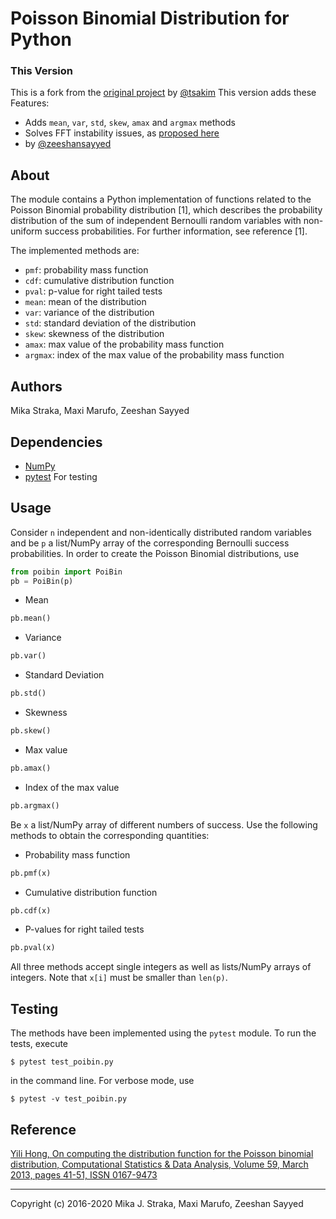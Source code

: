 # Poisson Binomial Distribution for Python

### This Version
This is a fork from the [original project](https://github.com/tsakim/poibin)
by [@tsakim](https://github.com/tsakim)
This version adds these Features:
* Adds `mean`, `var`, `std`, `skew`, `amax` and `argmax` methods
* Solves FFT instability issues, as [proposed here](https://github.com/tsakim/poibin/pull/7)
* by [@zeeshansayyed](https://github.com/zeeshansayyed)

## About
The module contains a Python implementation of functions related to the Poisson
Binomial probability distribution \[1\], which describes the probability
distribution of the sum of independent Bernoulli random variables with
non-uniform success probabilities. For further information, see reference \[1\].

The implemented methods are:
* `pmf`: probability mass function
* `cdf`: cumulative distribution function
* `pval`: p-value for right tailed tests
* `mean`: mean of the distribution
* `var`: variance of the distribution
* `std`: standard deviation of the distribution
* `skew`: skewness of the distribution
* `amax`: max value of the probability mass function
* `argmax`: index of the max value of the probability mass function

## Authors
Mika Straka, Maxi Marufo, Zeeshan Sayyed

## Dependencies
* [NumPy](http://www.numpy.org/)
* [pytest](https://docs.pytest.org/en/latest/contents.html) For testing

## Usage
Consider `n` independent and non-identically distributed random variables and
be `p` a list/NumPy array of the corresponding Bernoulli success probabilities.
In order to create the Poisson Binomial distributions, use
```python
from poibin import PoiBin
pb = PoiBin(p)
```
* Mean
```python
pb.mean()
```
* Variance
```python
pb.var()
```
* Standard Deviation
```python
pb.std()
```
* Skewness
```python
pb.skew()
```
* Max value
```python
pb.amax()
```
* Index of the max value
```python
pb.argmax()
```

Be `x` a list/NumPy array of different numbers of success. Use the following
methods to obtain the corresponding quantities:

* Probability mass function
```python
pb.pmf(x)
```
* Cumulative distribution function
```python
pb.cdf(x)
```
* P-values for right tailed tests
```python
pb.pval(x)
```

All three methods accept single integers as well as lists/NumPy arrays of
integers. Note that `x[i]` must be smaller than `len(p)`.

## Testing
The methods have been implemented using the `pytest` module. To run the tests, execute

```
$ pytest test_poibin.py
```
in the command line. For verbose mode, use

```
$ pytest -v test_poibin.py
```

## Reference
[Yili Hong, On computing the distribution function for the Poisson binomial
distribution,
Computational Statistics & Data Analysis, Volume 59, March 2013, pages 41-51,
ISSN 0167-9473](http://dx.doi.org/10.1016/j.csda.2012.10.006)

---
Copyright (c) 2016-2020 Mika J. Straka, Maxi Marufo, Zeeshan Sayyed
